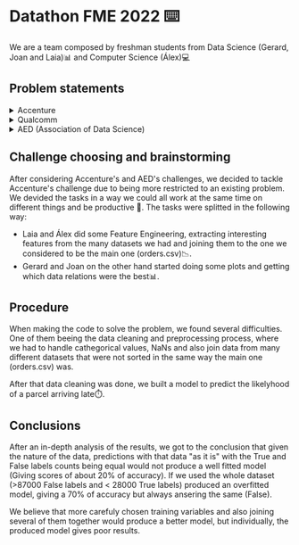 # Datathon FME 2022 ⌨️


We are a team composed by freshman students from Data Science (Gerard, Joan and Laia)📊 and Computer Science (Álex)💻

## Problem statements

<details>
  <summary>
    Accenture
  </summary>
  👉 This challenge 🔨 presented by the consulting company "accenture" aimed to predict which orders could get to the customer later ⌛ than expected so they could avoid that on a suply chain 📦.
</details>

<details>
  <summary>
    Qualcomm
  </summary>
  
  👉 After a really extense talk about Qualcomm's operations and fields of research, the presented problem.  <br />
  
  The problem was related to pin connection management and routes 🛤️. They explained how processors worked and how routes affed the consumption of the processors. The optimization of those routes adding a bus of signals instead of only one signal would make the trick, but we should know how to connect them in the most efficient way.
  
  We could not find this challenge appropiete for us since it was too technical to the few time we had (32 hours) although it was quite interesting.
</details>

<details>
  <summary>
    AED (Association of Data Science)
  </summary>
  👉 The challenge propossed by AED aimed to help our seniors 👴 in their daily life such as lonelyness, digital education, staying active...
  The datasets given were open access and they also allowed us to use many other different sources of data if we wanted to
</details>

## Challenge choosing and brainstorming

After considering Accenture's and AED's challenges, we decided to tackle Accenture's challenge due to being more restricted to an existing problem. We devided the tasks in a way we could all work at the same time on different things and be productive 👷. The tasks were splitted in the following way:

- Laia and Álex did some Feature Engineering, extracting interesting features from the many datasets we had and joining them to the one we considered to be the main one (orders.csv)📉.
- Gerard and Joan on the other hand started doing some plots and getting which data relations were the best📊.

## Procedure

When making the code to solve the problem, we found several difficulties. One of them beeing the data cleaning and preprocessing process, where we had to handle cathegorical values, NaNs and also join data from many different datasets that were not sorted in the same way the main one (orders.csv) was.

After that data cleaning was done, we built a model to predict the likelyhood of a parcel arriving late⏱️.

## Conclusions

After an in-depth analysis of the results, we got to the conclusion that given the nature of the data, predictions with that data "as it is" with the True and False labels counts being equal would not produce a well fitted model (Giving scores of about 20% of accuracy). If we used the whole dataset (>87000 False labels and < 28000 True labels) produced an overfitted model, giving a 70% of accuracy but always ansering the same (False).

We believe that more carefuly chosen training variables and also joining several of them together would produce a better model, but individually, the produced model gives poor results.
